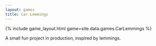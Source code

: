 ```yaml
---
layout: games
title: Car Lemmings
---
```


{% include game_layout.html game=site.data.games.CarLemmings %}

A small fun project in production, inspired by lemmings.
